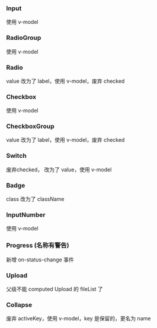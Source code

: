 ### Input
使用 v-model
### RadioGroup
使用 v-model
### Radio
value 改为了 label，使用 v-model，废弃 checked
### Checkbox
使用 v-model
### CheckboxGroup
value 改为了 label，使用 v-model，废弃 checked
### Switch
废弃checked， 改为了 value，使用 v-model
### Badge
class 改为了 className
### InputNumber
使用 v-model
### Progress (名称有警告)
新增 on-status-change 事件
### Upload 
父级不能 computed Upload 的 fileList 了
### Collapse
废弃 activeKey，使用 v-model，key 是保留的，更名为 name